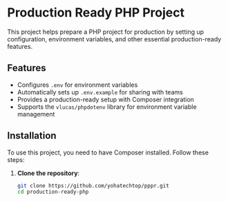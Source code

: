 # Production Ready PHP Project

This project helps prepare a PHP project for production by setting up configuration, environment variables, and other essential production-ready features.

## Features

- Configures `.env` for environment variables
- Automatically sets up `.env.example` for sharing with teams
- Provides a production-ready setup with Composer integration
- Supports the `vlucas/phpdotenv` library for environment variable management

## Installation

To use this project, you need to have Composer installed. Follow these steps:

1. **Clone the repository**:
   ```bash
   git clone https://github.com/yohatechtop/pppr.git
   cd production-ready-php
